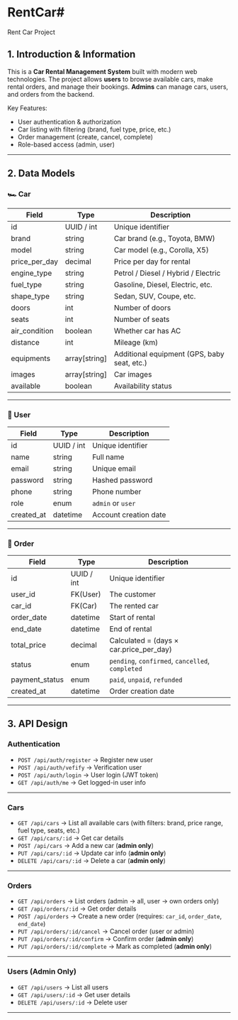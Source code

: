 # RentCar# 
Rent Car Project

## 1. Introduction & Information

This is a **Car Rental Management System** built with modern web technologies.
The project allows **users** to browse available cars, make rental orders, and manage their bookings.
**Admins** can manage cars, users, and orders from the backend.

Key Features:

* User authentication & authorization
* Car listing with filtering (brand, fuel type, price, etc.)
* Order management (create, cancel, complete)
* Role-based access (admin, user)

---

## 2. Data Models

### 🏎️ Car

| Field           | Type           | Description                                 |
| --------------- | -------------- | ------------------------------------------- |
| id              | UUID / int     | Unique identifier                           |
| brand           | string         | Car brand (e.g., Toyota, BMW)               |
| model           | string         | Car model (e.g., Corolla, X5)               |
| price\_per\_day | decimal        | Price per day for rental                    |
| engine\_type    | string         | Petrol / Diesel / Hybrid / Electric         |
| fuel\_type      | string         | Gasoline, Diesel, Electric, etc.            |
| shape\_type     | string         | Sedan, SUV, Coupe, etc.                     |
| doors           | int            | Number of doors                             |
| seats           | int            | Number of seats                             |
| air\_condition  | boolean        | Whether car has AC                          |
| distance        | int            | Mileage (km)                                |
| equipments      | array\[string] | Additional equipment (GPS, baby seat, etc.) |
| images          | array\[string] | Car images                                  |
| available       | boolean        | Availability status                         |

---

### 👤 User

| Field       | Type       | Description           |
| ----------- | ---------- | --------------------- |
| id          | UUID / int | Unique identifier     |
| name        | string     | Full name             |
| email       | string     | Unique email          |
| password    | string     | Hashed password       |
| phone       | string     | Phone number          |
| role        | enum       | `admin` or `user`     |
| created\_at | datetime   | Account creation date |

---

### 📄 Order

| Field           | Type       | Description                                      |
| --------------- | ---------- | ------------------------------------------------ |
| id              | UUID / int | Unique identifier                                |
| user\_id        | FK(User)   | The customer                                     |
| car\_id         | FK(Car)    | The rented car                                   |
| order\_date     | datetime   | Start of rental                                  |
| end\_date       | datetime   | End of rental                                    |
| total\_price    | decimal    | Calculated = (days × car.price\_per\_day)        |
| status          | enum       | `pending`, `confirmed`, `cancelled`, `completed` |
| payment\_status | enum       | `paid`, `unpaid`, `refunded`                     |
| created\_at     | datetime   | Order creation date                              |

---

## 3. API Design

### Authentication

* `POST /api/auth/register` → Register new user
* `POST /api/auth/vefify` → Verification user
* `POST /api/auth/login` → User login (JWT token)
* `GET /api/auth/me` → Get logged-in user info

---

### Cars

* `GET /api/cars` → List all available cars (with filters: brand, price range, fuel type, seats, etc.)
* `GET /api/cars/:id` → Get car details
* `POST /api/cars` → Add a new car (**admin only**)
* `PUT /api/cars/:id` → Update car info (**admin only**)
* `DELETE /api/cars/:id` → Delete a car (**admin only**)

---

### Orders

* `GET /api/orders` → List orders (admin → all, user → own orders only)
* `GET /api/orders/:id` → Get order details
* `POST /api/orders` → Create a new order (requires: `car_id`, `order_date`, `end_date`)
* `PUT /api/orders/:id/cancel` → Cancel order (user or admin)
* `PUT /api/orders/:id/confirm` → Confirm order (**admin only**)
* `PUT /api/orders/:id/complete` → Mark as completed (**admin only**)

---

### Users (Admin Only)

* `GET /api/users` → List all users
* `GET /api/users/:id` → Get user details
* `DELETE /api/users/:id` → Delete user

---